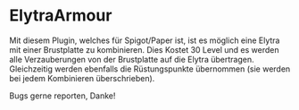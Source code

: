 # ElytraArmour
Mit diesem Plugin, welches für Spigot/Paper ist, ist es möglich eine Elytra mit einer Brustplatte zu kombinieren. Dies Kostet 30 Level und es werden alle Verzauberungen von der Brustplatte auf die Elytra übertragen. Gleichzeitig werden ebenfalls die Rüstungspunkte übernommen (sie werden bei jedem Kombinieren überschrieben).

Bugs gerne reporten, Danke!
